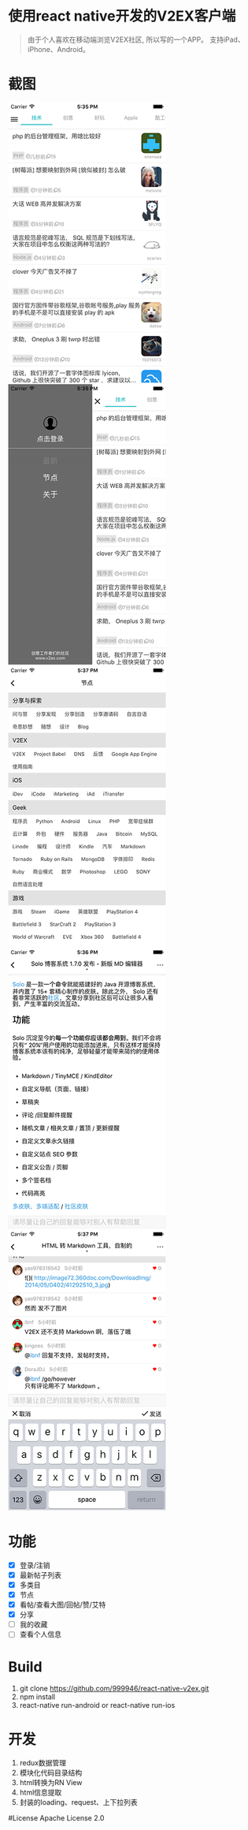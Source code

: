 # 使用react native开发的V2EX客户端

> 由于个人喜欢在移动端浏览V2EX社区, 所以写的一个APP。
  支持iPad、iPhone、Android。

# 截图
![index](./screenshots/index.png) ![user](./screenshots/user.png)
![nodes](./screenshots/nodes.png) ![topic](./screenshots/topic.png)
![reply](./screenshots/reply.png) 

# 功能
- [x] 登录/注销
- [x] 最新帖子列表
- [x] 多类目
- [x] 节点
- [x] 看帖/查看大图/回帖/赞/艾特
- [x] 分享
- [ ] 我的收藏
- [ ] 查看个人信息

# Build
1. git clone https://github.com/999946/react-native-v2ex.git
2. npm install
3. react-native run-android or react-native run-ios

# 开发
1. redux数据管理
2. 模块化代码目录结构
3. html转换为RN View
4. html信息提取
5. 封装的loading、request、上下拉列表

#License
Apache License 2.0